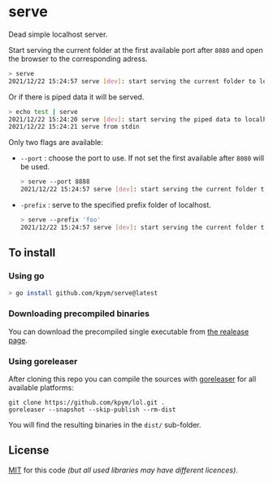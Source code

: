 # serve

Dead simple localhost server.

Start serving the current folder at the first available port after `8080` and open the browser to the corresponding adress.

```bash
> serve
2021/12/22 15:24:57 serve [dev]: start serving the current folder to localhost:8080.
```

Or if there is piped data it will be served.

```bash
> echo test | serve
2021/12/22 15:24:20 serve [dev]: start serving the piped data to localhost:8080.
2021/12/22 15:24:21 serve from stdin
```
Only two flags are available: 

- `--port` : choose the port to use. If not set the first available after `8080` will be used.
  ```bash
  > serve --port 8888
  2021/12/22 15:24:57 serve [dev]: start serving the current folder to localhost:8888.
  ```
- `-prefix` : serve to the specified prefix folder of localhost. 
  ```bash
  > serve --prefix 'foo'
  2021/12/22 15:24:57 serve [dev]: start serving the current folder to localhost:8080/foo/.
  ```

## To install

### Using go

```bash
> go install github.com/kpym/serve@latest
```

### Downloading precompiled binaries

You can download the precompiled single executable from [the realease page](https://github.com/kpym/serve/releases).

### Using goreleaser

After cloning this repo you can compile the sources with [goreleaser](https://github.com/goreleaser/goreleaser/) for all available platforms:

```
git clone https://github.com/kpym/lol.git .
goreleaser --snapshot --skip-publish --rm-dist
```

You will find the resulting binaries in the `dist/` sub-folder.

## License

[MIT](LICENSE) for this code _(but all used libraries may have different licences)_.
